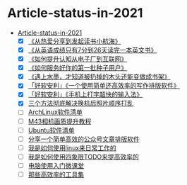 # Article-status-in-2021

* [Article-status-in-2021](./)
  * [x] [《从热爱分享到发起读书小航海》](../article-status-in-2021/%E3%80%8A%E4%BB%8E%E7%83%AD%E7%88%B1%E5%88%86%E4%BA%AB%E5%88%B0%E5%8F%91%E8%B5%B7%E8%AF%BB%E4%B9%A6%E5%B0%8F%E8%88%AA%E6%B5%B7%E3%80%8B.md)
  * [x] [《从英语成绩只有7分到26天读完一本英文书》](../article-status-in-2021/%E3%80%8A%E4%BB%8E%E8%8B%B1%E8%AF%AD%E6%88%90%E7%BB%A9%E5%8F%AA%E6%9C%897%E5%88%86%E5%88%B026%E5%A4%A9%E8%AF%BB%E5%AE%8C%E4%B8%80%E6%9C%AC%E8%8B%B1%E6%96%87%E4%B9%A6%E3%80%8B.md)
  * [x] [《如何提升认知从电子厂到互联网》](../article-status-in-2021/%E3%80%8A%E5%A6%82%E4%BD%95%E6%8F%90%E5%8D%87%E8%AE%A4%E7%9F%A5%E4%BB%8E%E7%94%B5%E5%AD%90%E5%8E%82%E5%88%B0%E4%BA%92%E8%81%94%E7%BD%91%E3%80%8B.md)
  * [x] [《如何服务好你的第一批种子用户》](../article-status-in-2021/%E3%80%8A%E5%A6%82%E4%BD%95%E6%9C%8D%E5%8A%A1%E5%A5%BD%E4%BD%A0%E7%9A%84%E7%AC%AC%E4%B8%80%E6%89%B9%E7%A7%8D%E5%AD%90%E7%94%A8%E6%88%B7%E3%80%8B.md)
  * [x] [《遇上水墨，才知道被扔掉的木头还能变做成书架》](../article-status-in-2021/%E3%80%8A%E9%81%87%E4%B8%8A%E6%B0%B4%E5%A2%A8%EF%BC%8C%E6%89%8D%E7%9F%A5%E9%81%93%E8%A2%AB%E6%89%94%E6%8E%89%E7%9A%84%E6%9C%A8%E5%A4%B4%E8%BF%98%E8%83%BD%E5%8F%98%E5%81%9A%E6%88%90%E4%B9%A6%E6%9E%B6%E3%80%8B.md)
  * [x] [「好软安利」《一个使用简单还高效率的写作排版软件》](../article-status-in-2021/%E3%80%8C%E5%A5%BD%E8%BD%AF%E5%AE%89%E5%88%A9%E3%80%8D%E3%80%8A%E4%B8%80%E4%B8%AA%E4%BD%BF%E7%94%A8%E7%AE%80%E5%8D%95%E8%BF%98%E9%AB%98%E6%95%88%E7%8E%87%E7%9A%84%E5%86%99%E4%BD%9C%E6%8E%92%E7%89%88%E8%BD%AF%E4%BB%B6%E3%80%8B.md)
  * [x] [「好软安利」《手机上打字超快的输入法》](../article-status-in-2021/%E3%80%8C%E5%A5%BD%E8%BD%AF%E5%AE%89%E5%88%A9%E3%80%8D%E3%80%8A%E6%89%8B%E6%9C%BA%E4%B8%8A%E6%89%93%E5%AD%97%E8%B6%85%E5%BF%AB%E7%9A%84%E8%BE%93%E5%85%A5%E6%B3%95%E3%80%8B.md)
  * [x] [三个方法彻底解决换机后照片顺序打乱](../article-status-in-2021/%E4%B8%89%E4%B8%AA%E6%96%B9%E6%B3%95%E5%BD%BB%E5%BA%95%E8%A7%A3%E5%86%B3%E6%8D%A2%E6%9C%BA%E5%90%8E%E7%85%A7%E7%89%87%E9%A1%BA%E5%BA%8F%E6%89%93%E4%B9%B1.md)
  * [ ] [ArchLinux软件清单](../ArchLinux%E8%BD%AF%E4%BB%B6%E6%B8%85%E5%8D%95.md)
  * [ ] [M43相机画质提升教程](../M43%E7%9B%B8%E6%9C%BA%E7%94%BB%E8%B4%A8%E6%8F%90%E5%8D%87%E6%95%99%E7%A8%8B.md)
  * [ ] [Ubuntu软件清单](../Ubuntu%E8%BD%AF%E4%BB%B6%E6%B8%85%E5%8D%95.md)
  * [ ] [分享一个简单高效的公众号文章排版软件](../%E5%88%86%E4%BA%AB%E4%B8%80%E4%B8%AA%E7%AE%80%E5%8D%95%E9%AB%98%E6%95%88%E7%9A%84%E5%85%AC%E4%BC%97%E5%8F%B7%E6%96%87%E7%AB%A0%E6%8E%92%E7%89%88%E8%BD%AF%E4%BB%B6.md)
  * [ ] [我是如何使用linux来日常工作的](../%E6%88%91%E6%98%AF%E5%A6%82%E4%BD%95%E4%BD%BF%E7%94%A8linux%E6%9D%A5%E6%97%A5%E5%B8%B8%E5%B7%A5%E4%BD%9C%E7%9A%84.md)
  * [ ] [我是如何使用四象限TODO来提高效率的](../%E6%88%91%E6%98%AF%E5%A6%82%E4%BD%95%E4%BD%BF%E7%94%A8%E5%9B%9B%E8%B1%A1%E9%99%90TODO%E6%9D%A5%E6%8F%90%E9%AB%98%E6%95%88%E7%8E%87%E7%9A%84.md)
  * [ ] [电脑使用入门微课堂](../%E7%94%B5%E8%84%91%E4%BD%BF%E7%94%A8%E5%85%A5%E9%97%A8%E5%BE%AE%E8%AF%BE%E5%A0%82.md)
  * [ ] [那些高效率的工具集](../%E9%82%A3%E4%BA%9B%E9%AB%98%E6%95%88%E7%8E%87%E7%9A%84%E5%B7%A5%E5%85%B7%E9%9B%86.md)
